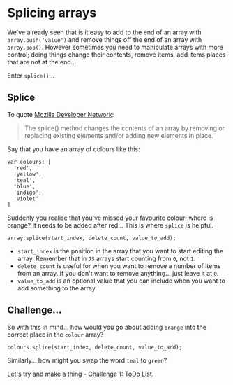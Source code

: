 # Splicing arrays

We've already seen that is it easy to add to the end of an array with `array.push('value')` and remove things off the end of an array with `array.pop()`. However sometimes you need to manipulate arrays with more control; doing things change their contents, remove items, add items places that are not at the end…

Enter `splice()`…

## Splice

To quote [Mozilla Developer Network](https://developer.mozilla.org/en-US/docs/Web/JavaScript/Reference/Global_Objects/Array/splice):

> The splice() method changes the contents of an array by removing or replacing existing elements and/or adding new elements in place.

Say that you have an array of colours like this:

```JS
var colours: [
  'red',
  'yellow',
  'teal',
  'blue',
  'indigo',
  'violet'
]
```

Suddenly you realise that you've missed your favourite colour; where is orange? It needs to be added after red… This is where `splice` is helpful.

```JS
array.splice(start_index, delete_count, value_to_add);
```

- `start_index` is the position in the array that you want to start editing the array. Remember that in `JS` arrays start counting from `0`, not `1`.
- `delete_count` is useful for when you want to remove a number of items from an array. If you don't want to remove anything… just leave it at `0`.
- `value_to_add` is an optional value that you can include when you want to add something to the array.

## Challenge…

So with this in mind… how would you go about adding `orange` into the correct place in the `colour` array?

```JS
colours.splice(start_index, delete_count, value_to_add);
```

Similarly… how might you swap the word `teal` to `green`?

Let's try and make a thing - [Challenge 1: ToDo List](08-challenge-todo.md).
